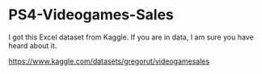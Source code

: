 # PS4-Videogames-Sales


I got this Excel dataset from Kaggle. If you are in data, I am sure you have heard about it.

https://www.kaggle.com/datasets/gregorut/videogamesales 

